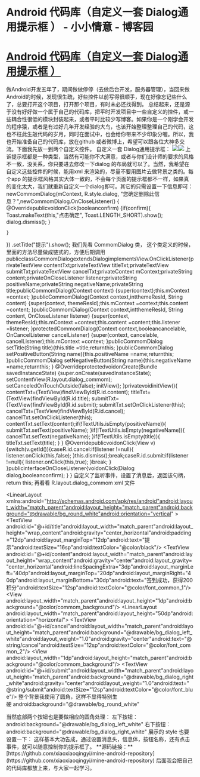 
# Android 代码库（自定义一套 Dialog通用提示框 ） - 小小情意 - 博客园






# [Android 代码库（自定义一套 Dialog通用提示框 ）](https://www.cnblogs.com/xiaoxiaoqingyi/p/6738108.html)
做Android开发五年了，期间做做停停（去做后台开发，服务器管理），当回来做Android的时候，发现很生疏，好些控件以前写得很顺手，现在好像忘记些什么了，总要打开这个项目，打开那个项目，有时未必还找得到。
总结起来，还是源于没有好好做一个属于自己的代码库，把平时开发项目中一些自定义的控件，或一些耦合性很低的模块封装起来，或者平时比较少写博客。如果你是一个刚学会开发的程序猿，或者是有过好几年开发经验的大鸟，也该开始整理整理自己的代码，这也不枉此生敲代码的岁月，同时在面试中，也会给你带来不少印象分喔。所以，我也开始准备自己的代码库，放在github 或者微博上，希望可以跟各位大神多交流。下面我先放一到两个自定义控件。
自定义一套 Dialog通用提示框：
![](https://images2015.cnblogs.com/blog/804587/201704/804587-20170420121530618-869950677.jpg)![](https://images2015.cnblogs.com/blog/804587/201704/804587-20170420121640837-773620744.jpg)
上诉提示框都是一种类型，当然有可能你不大满意，或者与你们设计师的要求的风格不一致，没关系，你只要进去修改一下dialog 的布局就可以了。当然，我希望在自定义这些控件的时候，能用xml 来渲染的，尽量不要用图片去做背景之类的。每个app 的提示框风格其实大体一致的，不会每个页面的提示框都不一样，如果真的变化太大，我们就重新自定义一个dialog即可。其它的只需设置一下信息即可：
newCommomDialog(mContext, R.style.dialog, "您确定删除此信息？",newCommomDialog.OnCloseListener() {
    @OverridepublicvoidonClick(booleanconfirm) {if(confirm){
               Toast.makeText(this,"点击确定", Toast.LENGTH_SHORT).show();
               dialog.dismiss();
         }
           
    }
})
        .setTitle("提示").show();
我们先看 CommomDialog 类， 这个类定义的时候，里面的方法尽量做成链式的，方便后期调用
publicclassCommomDialogextendsDialogimplementsView.OnClickListener{privateTextView contentTxt;privateTextView titleTxt;privateTextView submitTxt;privateTextView cancelTxt;privateContext mContext;privateString content;privateOnCloseListener listener;privateString positiveName;privateString negativeName;privateString title;publicCommomDialog(Context context) {super(context);this.mContext =context;
    }publicCommomDialog(Context context,intthemeResId, String content) {super(context, themeResId);this.mContext =context;this.content =content;
    }publicCommomDialog(Context context,intthemeResId, String content, OnCloseListener listener) {super(context, themeResId);this.mContext =context;this.content =content;this.listener =listener;
    }protectedCommomDialog(Context context,booleancancelable, OnCancelListener cancelListener) {super(context, cancelable, cancelListener);this.mContext =context;
    }publicCommomDialog setTitle(String title){this.title =title;returnthis;
    }publicCommomDialog setPositiveButton(String name){this.positiveName =name;returnthis;
    }publicCommomDialog setNegativeButton(String name){this.negativeName =name;returnthis;
    }
    @OverrideprotectedvoidonCreate(Bundle savedInstanceState) {super.onCreate(savedInstanceState);
        setContentView(R.layout.dialog_commom);
        setCanceledOnTouchOutside(false);
        initView();
    }privatevoidinitView(){
        contentTxt=(TextView)findViewById(R.id.content);
        titleTxt=(TextView)findViewById(R.id.title);
        submitTxt=(TextView)findViewById(R.id.submit);
        submitTxt.setOnClickListener(this);
        cancelTxt=(TextView)findViewById(R.id.cancel);
        cancelTxt.setOnClickListener(this);
        contentTxt.setText(content);if(!TextUtils.isEmpty(positiveName)){
            submitTxt.setText(positiveName);
        }if(!TextUtils.isEmpty(negativeName)){
            cancelTxt.setText(negativeName);
        }if(!TextUtils.isEmpty(title)){
            titleTxt.setText(title);
        }
    }
    @OverridepublicvoidonClick(View v) {switch(v.getId()){caseR.id.cancel:if(listener !=null){
                    listener.onClick(this,false);
                }this.dismiss();break;caseR.id.submit:if(listener !=null){
                    listener.onClick(this,true);
                }break;
        }
    }publicinterfaceOnCloseListener{voidonClick(Dialog dialog,booleanconfirm);
    }
}
自定义了监听事件，设置了消息后，返回该句柄， return this;
再看看 R.layout.dialog_commom xml 文件
<?xml version="1.0" encoding="utf-8"?>
<LinearLayout xmlns:android="http://schemas.android.com/apk/res/android"android:layout_width="match_parent"android:layout_height="match_parent"android:background="@drawable/bg_round_white"android:orientation="vertical" >
        <TextView
            android:id="@+id/title"android:layout_width="match_parent"android:layout_height="wrap_content"android:gravity="center_horizontal"android:padding="12dp"android:layout_marginTop="12dp"android:text="提示"android:textSize="16sp"android:textColor="@color/black"/>
    <TextView
        android:id="@+id/content"android:layout_width="match_parent"android:layout_height="wrap_content"android:gravity="center"android:layout_gravity="center_horizontal"android:lineSpacingExtra="3dp"android:layout_marginLeft="40dp"android:layout_marginTop="20dp"android:layout_marginRight="40dp"android:layout_marginBottom="30dp"android:text="签到成功，获得200积分"android:textSize="12sp"android:textColor="@color/font_common_1"/>
    <View
        android:layout_width="match_parent"android:layout_height="1dp"android:background="@color/commom_background"/>
    <LinearLayout
        android:layout_width="match_parent"android:layout_height="50dp"android:orientation="horizontal">
        <TextView
            android:id="@+id/cancel"android:layout_width="match_parent"android:layout_height="match_parent"android:background="@drawable/bg_dialog_left_white"android:layout_weight="1.0"android:gravity="center"android:text="@string/cancel"android:textSize="12sp"android:textColor="@color/font_common_2"/>
        <View
            android:layout_width="1dp"android:layout_height="match_parent"android:background="@color/commom_background"/>
        <TextView
            android:id="@+id/submit"android:layout_width="match_parent"android:layout_height="match_parent"android:background="@drawable/bg_dialog_right_white"android:gravity="center"android:layout_weight="1.0"android:text="@string/submit"android:textSize="12sp"android:textColor="@color/font_blue"/>
    </LinearLayout>
</LinearLayout>
整个背景我使用了圆角，这样不显得特别生硬 android:background="@drawable/bg_round_white"
<?xml version="1.0" encoding="utf-8"?>
<shape xmlns:android="http://schemas.android.com/apk/res/android" android:shape="rectangle">
    <solid android:color="@color/white" />
    <corners android:radius="8dp" />
</shape>
当然底部两个按钮也是要做相应的圆角处理：
左下按钮：android:background="@drawable/bg_dialog_left_white"
<?xml version="1.0" encoding="utf-8"?>
<shape xmlns:android="http://schemas.android.com/apk/res/android" android:shape="rectangle">
    <solid android:color="@color/white" />
    <corners android:bottomLeftRadius="8dp" />
</shape>
右下按钮：android:background="@drawable/bg_dialog_right_white"

<?xml version="1.0" encoding="utf-8"?>
<shape xmlns:android="http://schemas.android.com/apk/res/android" android:shape="rectangle">
    <solid android:color="@color/white" />
    <corners android:bottomRightRadius="8dp" />
</shape>
展示的 style 也要设置一下：
<style name="dialog" parent="@android:style/Theme.Dialog">
    <item name="android:windowFrame">@null</item>
    <!--边框-->
    <item name="android:windowIsFloating">true</item>
    <!--是否浮现在activity之上-->
    <item name="android:windowIsTranslucent">false</item>
    <!--半透明-->
    <item name="android:windowNoTitle">true</item>
    <!--无标题-->
    <item name="android:windowBackground">@android:color/transparent</item>
    <!--背景透明-->
    <item name="android:backgroundDimEnabled">true</item>
    <!--模糊-->
</style>
这样基本大功告成，通过设置消息头，信息体，按钮名称，还有点击事件，就可以随意控制你的提示框了。
**源码链接：**[https://github.com/xiaoxiaoqingyi/mine-android-repository](https://github.com/xiaoxiaoqingyi/mine-android-repository)
后面我会把自己的代码库都放上来，与大家一起学习。









